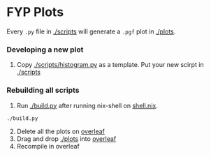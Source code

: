 # FYP Plots

Every `.py` file in [./scripts](./scripts) will generate a `.pgf` plot in [./plots](./plots).

### Developing a new plot

1. Copy [./scripts/histogram.py](./scripts/histogram.py) as a template. Put your new scirpt in [./scripts](./scripts)

### Rebuilding all scripts

1. Run [./build.py](./build.py) after running nix-shell on [shell.nix](./shell.nix).

```shell
./build.py
```

2. Delete all the plots on [overleaf](https://www.overleaf.com/project/683813102d4472a9b9234233)
3. Drag and drop [./plots](./plots) into [overleaf](https://www.overleaf.com/project/683813102d4472a9b9234233)
4. Recompile in overleaf

